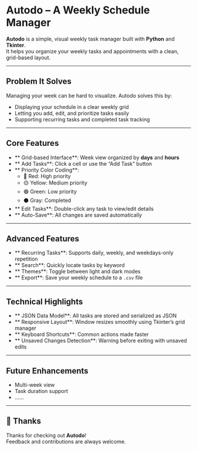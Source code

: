 # Autodo – A Weekly Schedule Manager

**Autodo** is a simple, visual weekly task manager built with **Python** and **Tkinter**.  
It helps you organize your weekly tasks and appointments with a clean, grid-based layout.

---

##  Problem It Solves

Managing your week can be hard to visualize. Autodo solves this by:

- Displaying your schedule in a clear weekly grid
- Letting you add, edit, and prioritize tasks easily
- Supporting recurring tasks and completed task tracking

---

##  Core Features

- ** Grid-based Interface**: Week view organized by **days** and **hours**
- ** Add Tasks**: Click a cell or use the “Add Task” button
- ** Priority Color Coding**:
  - 🔴 Red: High priority  
  - 🟡 Yellow: Medium priority  
  - 🟢 Green: Low priority  
  - ⚫ Gray: Completed
- ** Edit Tasks**: Double-click any task to view/edit details
- ** Auto-Save**: All changes are saved automatically

---

##  Advanced Features

- ** Recurring Tasks**: Supports daily, weekly, and weekdays-only repetition
- ** Search**: Quickly locate tasks by keyword
- ** Themes**: Toggle between light and dark modes
- ** Export**: Save your weekly schedule to a `.csv` file

---

##  Technical Highlights

- ** JSON Data Model**: All tasks are stored and serialized as JSON
- ** Responsive Layout**: Window resizes smoothly using Tkinter’s grid manager
- ** Keyboard Shortcuts**: Common actions made faster
- ** Unsaved Changes Detection**: Warning before exiting with unsaved edits

---

##  Future Enhancements

-  Multi-week view  
-  Task duration support  
-  ......


---

## 🙏 Thanks

Thanks for checking out **Autodo**!  
Feedback and contributions are always welcome.

